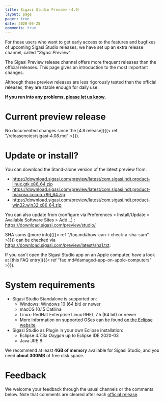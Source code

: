```yaml
---
title: Sigasi Studio Preview (4.9)
layout: page
pager: true
date: 2020-06-25
comments: true
---
```


For those users who want to get early access to the features and bugfixes of upcoming Sigasi Studio releases, we have set up an extra release channel, called "*Sigasi Preview*".

The Sigasi Preview release channel offers more frequent releases than the official releases. This page gives an introduction to the most important changes.

Although these preview releases are less rigorously tested than the official releases, they are stable enough for daily use.

**If you run into any problems, [please let us know](https://www.sigasi.com/support/)**.

# Current preview release

No documented changes since the [4.8 release]({{< ref "/releasenotes/sigasi-4.08.md" >}}).


# Update or install?

You can download the Stand-alone version of the latest preview from:

* <https://download.sigasi.com/preview/latest/com.sigasi.hdt.product-linux.gtk.x86_64.zip>
* <https://download.sigasi.com/preview/latest/com.sigasi.hdt.product-macosx.cocoa.x86_64.zip>
* <https://download.sigasi.com/preview/latest/com.sigasi.hdt.product-win32.win32.x86_64.zip>

You can also update from (configure via Preferences > Install/Update > Available Software Sites > Add...) :
  https://download.sigasi.com/preview/studio/

SHA sums ([more info]({{< ref "/faq.md#how-can-i-check-a-sha-sum" >}})) can be checked via <https://download.sigasi.com/preview/latest/sha1.txt>.

If you can't open the Sigasi Studio app on an Apple computer, have a look at [this FAQ entry]({{< ref "faq.md#damaged-app-on-apple-computers" >}}).

# System requirements

* Sigasi Studio Standalone is supported on:
    * Windows: Windows 10 (64 bit) or newer
    * macOS 10.15 Catilina
    * Linux: RedHat Enterprise Linux RHEL 7.5 (64 bit) or newer
    * More information on supported OSes can be found [on the Eclipse website](https://www.eclipse.org/projects/project-plan.php?planurl=http://www.eclipse.org/eclipse/development/plans/eclipse_project_plan_4_10.xml#target_environments)
* Sigasi Studio as Plugin in your own Eclipse installation:
    * Eclipse 4.7.3a *Oxygen* up to Eclipse IDE 2020-03
    * Java JRE 8

We recommend at least **4GB of memory** available for Sigasi Studio,
and you need **about 300MB** of free disk space.

# Feedback

We welcome your feedback through the usual channels or the comments below. Note that comments are cleared after each [official release](/releasenotes).

